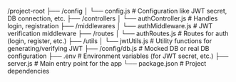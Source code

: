 /project-root
├── /config
│ └── config.js # Configuration like JWT secret, DB connection, etc.
├── /controllers
│ └── authController.js # Handles login, registration
├── /middlewares
│ └── authMiddleware.js # JWT verification middleware
├── /routes
│ └── authRoutes.js # Routes for auth (login, register, etc.)
├── /utils
│ └── jwtUtils.js # Utility functions for generating/verifying JWT
├── /config/db.js # Mocked DB or real DB configuration
├── .env # Environment variables (for JWT secret, etc.)
├── server.js # Main entry point for the app
└── package.json # Project dependencies
